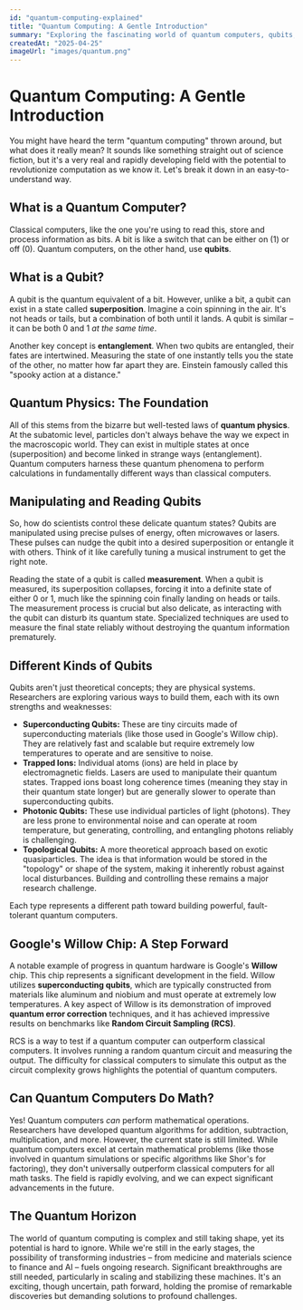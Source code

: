 ```yaml
---
id: "quantum-computing-explained"
title: "Quantum Computing: A Gentle Introduction"
summary: "Exploring the fascinating world of quantum computers, qubits, and their connection to quantum physics. We'll also discuss Google's Willow chip and the current state of quantum computation."
createdAt: "2025-04-25"
imageUrl: "images/quantum.png"
---
```


# Quantum Computing: A Gentle Introduction

You might have heard the term "quantum computing" thrown around, but what does it really mean? It sounds like something straight out of science fiction, but it's a very real and rapidly developing field with the potential to revolutionize computation as we know it. Let's break it down in an easy-to-understand way.

## What is a Quantum Computer?

Classical computers, like the one you're using to read this, store and process information as bits. A bit is like a switch that can be either on (1) or off (0). Quantum computers, on the other hand, use **qubits**.

## What is a Qubit?

A qubit is the quantum equivalent of a bit. However, unlike a bit, a qubit can exist in a state called **superposition**. Imagine a coin spinning in the air. It's not heads or tails, but a combination of both until it lands. A qubit is similar – it can be both 0 and 1 *at the same time*.

Another key concept is **entanglement**. When two qubits are entangled, their fates are intertwined. Measuring the state of one instantly tells you the state of the other, no matter how far apart they are. Einstein famously called this "spooky action at a distance."

## Quantum Physics: The Foundation

All of this stems from the bizarre but well-tested laws of **quantum physics**. At the subatomic level, particles don't always behave the way we expect in the macroscopic world. They can exist in multiple states at once (superposition) and become linked in strange ways (entanglement). Quantum computers harness these quantum phenomena to perform calculations in fundamentally different ways than classical computers.


## Manipulating and Reading Qubits

So, how do scientists control these delicate quantum states? Qubits are manipulated using precise pulses of energy, often microwaves or lasers. These pulses can nudge the qubit into a desired superposition or entangle it with others. Think of it like carefully tuning a musical instrument to get the right note.

Reading the state of a qubit is called **measurement**. When a qubit is measured, its superposition collapses, forcing it into a definite state of either 0 or 1, much like the spinning coin finally landing on heads or tails. The measurement process is crucial but also delicate, as interacting with the qubit can disturb its quantum state. Specialized techniques are used to measure the final state reliably without destroying the quantum information prematurely.

## Different Kinds of Qubits

Qubits aren't just theoretical concepts; they are physical systems. Researchers are exploring various ways to build them, each with its own strengths and weaknesses:

*   **Superconducting Qubits:** These are tiny circuits made of superconducting materials (like those used in Google's Willow chip). They are relatively fast and scalable but require extremely low temperatures to operate and are sensitive to noise.
*   **Trapped Ions:** Individual atoms (ions) are held in place by electromagnetic fields. Lasers are used to manipulate their quantum states. Trapped ions boast long coherence times (meaning they stay in their quantum state longer) but are generally slower to operate than superconducting qubits.
*   **Photonic Qubits:** These use individual particles of light (photons). They are less prone to environmental noise and can operate at room temperature, but generating, controlling, and entangling photons reliably is challenging.
*   **Topological Qubits:** A more theoretical approach based on exotic quasiparticles. The idea is that information would be stored in the "topology" or shape of the system, making it inherently robust against local disturbances. Building and controlling these remains a major research challenge.

Each type represents a different path toward building powerful, fault-tolerant quantum computers.


## Google's Willow Chip: A Step Forward

A notable example of progress in quantum hardware is Google's **Willow** chip. This chip represents a significant development in the field. Willow utilizes **superconducting qubits**, which are typically constructed from materials like aluminum and niobium and must operate at extremely low temperatures. A key aspect of Willow is its demonstration of improved **quantum error correction** techniques, and it has achieved impressive results on benchmarks like **Random Circuit Sampling (RCS)**.

RCS is a way to test if a quantum computer can outperform classical computers. It involves running a random quantum circuit and measuring the output. The difficulty for classical computers to simulate this output as the circuit complexity grows highlights the potential of quantum computers.

## Can Quantum Computers Do Math?

Yes! Quantum computers *can* perform mathematical operations. Researchers have developed quantum algorithms for addition, subtraction, multiplication, and more. However, the current state is still limited. While quantum computers excel at certain mathematical problems (like those involved in quantum simulations or specific algorithms like Shor's for factoring), they don't universally outperform classical computers for all math tasks. The field is rapidly evolving, and we can expect significant advancements in the future.

## The Quantum Horizon

The world of quantum computing is complex and still taking shape, yet its potential is hard to ignore. While we're still in the early stages, the possibility of transforming industries – from medicine and materials science to finance and AI – fuels ongoing research. Significant breakthroughs are still needed, particularly in scaling and stabilizing these machines. It's an exciting, though uncertain, path forward, holding the promise of remarkable discoveries but demanding solutions to profound challenges.